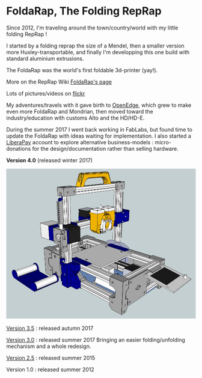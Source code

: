 FoldaRap, The Folding RepRap
============================
Since 2012, I'm traveling around the town/country/world with my little folding RepRap !

I started by a folding reprap the size of a Mendel, then a smaller version more Huxley-transportable, and finally I'm developping this one build with standard aluminium extrusions.

The FoldaRap was the world's first foldable 3d-printer (yay!).

More on the RepRap Wiki [FoldaRap's page](http://reprap.org/wiki/FoldaRap)

Lots of pictures/videos on [flickr](http://www.flickr.com/photos/watsdesign/tags/foldarap/)

My adventures/travels with it gave birth to [OpenEdge](https://openedge.cc), which grew to make even more FoldaRap and Mondrian, then moved toward the industry/education with customs Alto and the HD/HD-E.

During the summer 2017 I went back working in FabLabs, but found time to update the FoldaRap with ideas waiting for implementation.
I also started a [LiberaPay](https://liberapay.com/EmmanuelG/?lang=en) account to explore alternative business-models : micro-donations for the design/documentation rather than selling hardware.

**Version 4.0** (released winter 2017)

![FoldaRap 4.0 color scheme](https://github.com/EmmanuelG/Foldarap/blob/master/Folda4.0-color.jpg "FoldaRap 4.0 Color Scheme")

[Version 3.5](https://github.com/EmmanuelG/Foldarap/tree/FoldaRap-3.5) : released autumn 2017

[Version 3.0](https://github.com/EmmanuelG/Foldarap/tree/FoldaRap-3.0) : released summer 2017
Bringing an easier folding/unfolding mechanism and a whole redesign.

[Version 2.5](https://github.com/EmmanuelG/Foldarap/tree/FoldaRap-2.5) : released summer 2015

Version 1.0 : released summer 2012
